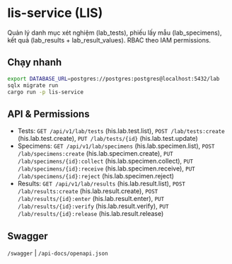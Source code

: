 # lis-service (LIS)
Quản lý danh mục xét nghiệm (lab_tests), phiếu lấy mẫu (lab_specimens), kết quả (lab_results + lab_result_values). RBAC theo IAM permissions.

## Chạy nhanh
```bash
export DATABASE_URL=postgres://postgres:postgres@localhost:5432/lab
sqlx migrate run
cargo run -p lis-service
```

## API & Permissions

* Tests: `GET /api/v1/lab/tests` (his.lab.test.list), `POST /lab/tests:create` (his.lab.test.create), `PUT /lab/tests/{id}` (his.lab.test.update)
* Specimens: `GET /api/v1/lab/specimens` (his.lab.specimen.list), `POST /lab/specimens:create` (his.lab.specimen.create), `PUT /lab/specimens/{id}:collect` (his.lab.specimen.collect), `PUT /lab/specimens/{id}:receive` (his.lab.specimen.receive), `PUT /lab/specimens/{id}:reject` (his.lab.specimen.reject)
* Results: `GET /api/v1/lab/results` (his.lab.result.list), `POST /lab/results:create` (his.lab.result.create), `POST /lab/results/{id}:enter` (his.lab.result.enter), `PUT /lab/results/{id}:verify` (his.lab.result.verify), `PUT /lab/results/{id}:release` (his.lab.result.release)

## Swagger

`/swagger` | `/api-docs/openapi.json`

